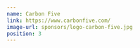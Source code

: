 ```yaml
---
name: Carbon Five
link: https://www.carbonfive.com/
image-url: sponsors/logo-carbon-five.jpg
position: 3
---
```

